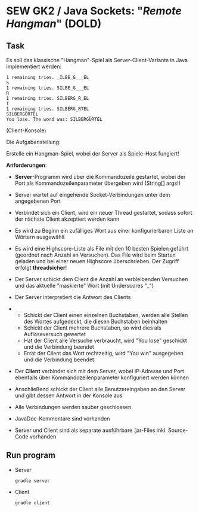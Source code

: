 # SEW GK2 / Java Sockets: "*Remote Hangman*" (DOLD)

## Task

Es soll das klassische "Hangman"-Spiel als Server-Client-Variante in Java implementiert werden:

```
1 remaining tries. _ILBE_G___EL
S
1 remaining tries. SILBE_G___EL
R
1 remaining tries. SILBERG_R_EL
T
1 remaining tries. SILBERG_RTEL
SILBERGÖRTEL
You lose. The word was: SILBERGÜRTEL
```

(Client-Konsole)

Die Aufgabenstellung:

Erstelle ein Hangman-Spiel, wobei der Server als Spiele-Host fungiert!

**Anforderungen**:

- **Server**-Programm wird über die Kommandozeile gestartet, wobei der Port als Kommandozeilenparameter übergeben wird (String[] args!)

- Server wartet auf eingehende Socket-Verbindungen unter dem angegebenen Port

- Verbindet sich ein Client, wird ein neuer Thread gestartet, sodass sofort der nächste Client akzeptiert werden kann

- Es wird zu Beginn ein zufälliges Wort aus einer konfigurierbaren Liste an Wörtern ausgewählt

- Es wird eine Highscore-Liste als File mit den 10 besten Spielen geführt (geordnet nach Anzahl an Versuchen). Das File wird beim Starten geladen und bei einer neuen Highscore überschrieben. Der Zugriff erfolgt **threadsicher**!

- Der Server schickt dem Client die Anzahl an verbleibenden Versuchen und das aktuelle "maskierte" Wort (mit Underscores "_")

- Der Server interpretiert die Antwort des Clients

- - Schickt der Client einen einzelnen Buchstaben, werden alle Stellen des Wortes aufgedeckt, die diesen Buchstaben beinhalten
  - Schickt der Client mehrere Buchstaben, so wird dies als Auflöseversuch gewertet
  - Hat der Client alle Versuche verbraucht, wird "You lose" geschickt und die Verbindung beendet
  - Errät der Client das Wort rechtzeitig, wird "You win" ausgegeben und die Verbindung beendet

- Der **Client** verbindet sich mit dem Server, wobei IP-Adresse und Port ebenfalls über Kommandozeilenparameter konfiguriert werden können

- Anschließend schickt der Client alle Benutzereingaben an den Server und gibt dessen Antwort in der Konsole aus

- Alle Verbindungen werden sauber geschlossen

- JavaDoc-Kommentare sind vorhanden

- Server und Client sind als separate ausführbare .jar-Files inkl. Source-Code vorhanden

## Run program

* Server

  ```
  gradle server
  ```

* Client

  ```
  gradle client
  ```

  